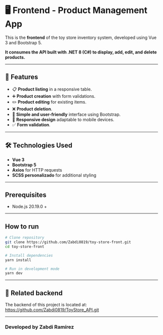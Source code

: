 # 🖥️ Frontend - Product Management App

This is the **frontend** of the toy store inventory system, developed using Vue 3 and Bootstrap 5.

**It consumes the API built with .NET 8 (C#) to display, add, edit, and delete products.**

---

## 🚀 Features
- 📋 **Product listing** in a responsive table.
- ➕ **Product creation** with form validations.
- ✏️ **Product editing** for existing items.
- ❌ **Product deletion**.
- 🎨 **Simple and user-friendly** interface using Bootstrap.
- 📱 **Responsive design** adaptable to mobile devices.
- ✅ **Form validation**.

---

## 🛠️ Technologies Used
- **Vue 3**
- **Bootstrap 5**
- **Axios** for HTTP requests
- **SCSS personalizado** for additional styling

---

## Prerequisites
- Node.js 20.19.0 +

---

## How to run
```bash
# Clone repository
git clone https://github.com/Zabdi0819/toy-store-front.git
cd toy-store-front

# Install dependencies
yarn install

# Run in development mode
yarn dev
```
---

## 🔗 Related backend

The backend of this project is located at:
https://github.com/Zabdi0819/ToyStore_API.git 

---
### Developed by Zabdi Ramírez


